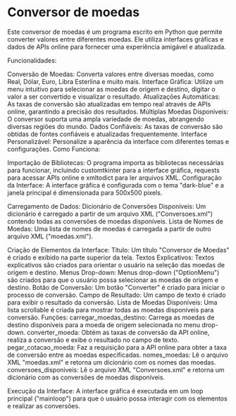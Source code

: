 # Conversor de moedas
Este conversor de moedas é um programa escrito em Python que permite converter valores entre diferentes moedas. Ele utiliza interfaces gráficas e dados de APIs online para fornecer uma experiência amigável e atualizada.

Funcionalidades:

Conversão de Moedas: Converta valores entre diversas moedas, como Real, Dólar, Euro, Libra Esterlina e muito mais.
Interface Gráfica: Utilize um menu intuitivo para selecionar as moedas de origem e destino, digitar o valor a ser convertido e visualizar o resultado.
Atualizações Automáticas: As taxas de conversão são atualizadas em tempo real através de APIs online, garantindo a precisão dos resultados.
Múltiplas Moedas Disponíveis: O conversor suporta uma ampla variedade de moedas, abrangendo diversas regiões do mundo.
Dados Confiáveis: As taxas de conversão são obtidas de fontes confiáveis e atualizadas frequentemente.
Interface Personalizável: Personalize a aparência da interface com diferentes temas e configurações.
Como Funciona:

Importação de Bibliotecas: O programa importa as bibliotecas necessárias para funcionar, incluindo customtkinter para a interface gráfica, requests para acessar APIs online e xmltodict para ler arquivos XML.
Configuração da Interface: A interface gráfica é configurada com o tema "dark-blue" e a janela principal é dimensionada para 500x500 pixels.

Carregamento de Dados:
Dicionário de Conversões Disponíveis: Um dicionário é carregado a partir de um arquivo XML ("Conversoes.xml") contendo todas as conversões de moedas disponíveis.
Lista de Nomes de Moedas: Uma lista de nomes de moedas é carregada a partir de outro arquivo XML ("moedas.xml").

Criação de Elementos da Interface:
Título: Um título "Conversor de Moedas" é criado e exibido na parte superior da tela.
Textos Explicativos: Textos explicativos são criados para orientar o usuário na seleção das moedas de origem e destino.
Menus Drop-down: Menus drop-down ("OptionMenu") são criados para que o usuário possa selecionar as moedas de origem e destino.
Botão de Conversão: Um botão "Converter" é criado para iniciar o processo de conversão.
Campo de Resultado: Um campo de texto é criado para exibir o resultado da conversão.
Lista de Moedas Disponíveis: Uma lista scrollable é criada para mostrar todas as moedas disponíveis para conversão.
Funções:
carregar_moedas_destino: Carrega as moedas de destino disponíveis para a moeda de origem selecionada no menu drop-down.
converter_moeda: Obtém as taxas de conversão da API online, realiza a conversão e exibe o resultado no campo de texto.
pegar_cotacao_moeda: Faz a requisição para a API online para obter a taxa de conversão entre as moedas especificadas.
nomes_moedas: Lê o arquivo XML "moedas.xml" e retorna um dicionário com os nomes das moedas.
conversoes_disponiveis: Lê o arquivo XML "Conversoes.xml" e retorna um dicionário com as conversões de moedas disponíveis.

Execução da Interface: A interface gráfica é executada em um loop principal ("mainloop") para que o usuário possa interagir com os elementos e realizar as conversões.


